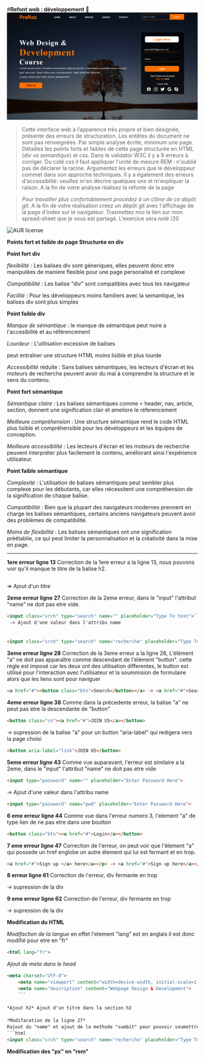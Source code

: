 #**Refont web : développement** 🚀 
![cover](./cover.PNG)
>Cette interface web à l’apparence très propre et bien designée, présente des erreurs de structuration. Les entêtes du document ne sont pas renseignées.
Par simple analyse écrite, minimum une page. Détaillez les points forts et faibles de cette page structurée en  HTML (_div vs semantique_) et css. Dans le validator W3C il y a 9 erreurs à corriger. Du coté css il faut appliquer l'unité de mesure REM :  n'oublié pas de déclarer la racine. Argumentez les erreurs que le développeur commet dans son approche techniques. Il y a également des erreurs d'accessiblité: veuillez m'en décrire quelques uns et m'expliquer la raison. A la fin de votre analyse réalisez la refonte de la page

> *Pour travailler plus confortablement procédez à un clône de ce dépôt git*.
> A la fin de votre réalisation créez un dépôt git avec l'affichage de la page d'index sur le navigateur.
> Trasmettez moi le lien sur mon spread-sheet que je vous est partagé. 
> L'exercice sera  noté /20

![AUR license](https://img.shields.io/aur/license/c)


**Points fort et faible de page Structurée en div**

**Point fort div**

*flexibilité* : Les balises div sont géneriques, elles peuvent donc etre manipulées de maniere flexible pour une page personalisé et complexe

*Compatibilité* : Les balise "div" sont compatibles avec tous les navigateur

*Facilité* : Pour les développeurs moins familiers avec la semantique, les balises div sont plus simples

**Point faible div**

*Manque de sémantique* : le manque de sémantique peut nuire a l'accesibilité et au référencement

*Lourdeur* : L'utilisation excessive de balises <div> peut entraîner une structure HTML moins lisible et plus lourde

*Accessibilité* réduite : Sans balises sémantiques, les lecteurs d'écran et les moteurs de recherche peuvent avoir du mal à comprendre la structure et le sens du contenu.
 
**Point fort sémantique**

*Sémantique claire* : Les balises sémantiques comme <
header, nav, article, section, donnent une signification clair et ameliore le réferencement

*Meilleure compréhension* : Une structure sémantique rend le code HTML plus lisible et compréhensible pour les développeurs et les équipes de conception.

*Meilleure accessibilité* : Les lecteurs d'écran et les moteurs de recherche peuvent interpréter plus facilement le contenu, améliorant ainsi l'expérience utilisateur.

**Point faible sémantique**

*Complexité* : L'utilisation de balises sémantiques peut sembler plus complexe pour les débutants, car elles nécessitent une compréhension de la signification de chaque balise.

*Compatibilité* : Bien que la plupart des navigateurs modernes prennent en charge les balises sémantiques, certains anciens navigateurs peuvent avoir des problèmes de compatibilité.

*Moins de flexibilité* : Les balises sémantiques ont une signification préétablie, ce qui peut limiter la personnalisation et la créativité dans la mise en page.



****
**1ere erreur ligne 13**
Correction de la 1ere erreur a la ligne 13, nous pouvons voir qu'il manque le titre de la balise h2.
<h2 class="logo"></h2> => Ajout d'un titre

**2eme erreur ligne 27**
Correction de la 2eme erreur, dans le "input" l'attribut "name" ne doit pas etre vide.

```html
<input class="srch" type="search" name="" placeholder="Type To text">```
 -> Ajout d'une valeur dans l'attribu name


<input class="srch" type="search" name="recherche" placeholder="Type To text">
```

**3eme erreur ligne 28**
Correction de la 3eme erreur a la ligne 28, L'élément "a" ne doit pas apparaître comme descendant de l'élément "button". cette règle est imposé car les deux ont des utilisation differentes, le button est utilisé pour l'interaction avec l'utilisateur et la soummision de formulaire alors que les liens sont pour naviguer

```html
<a href="#"><button class="btn">Search</button></a> -> <a href="#">Search</a>
```

**4eme erreur ligne 38**
Comme dans la précedente erreur, la balise "a" ne peut pas etre la descendante de "button"
```html
<button class="cn"><a href="#">JOIN US</a></button>
``` 
-> supression de la balise "a" pour un button "aria-label" qui redigera vers la page choisi
```html
<button aria-label="link">JOIN US</button>
```

**5eme erreur ligne 43**
Comme vue auparavant, l'erreur est similaire a la 2eme, dans le "input" l'attribut "name" ne doit pas etre vide
```html
<input type="password" name="" placeholder="Enter Password Here"> 
```
-> Ajout d'une valeur dans l'attribu name
```html 
<input type="password" name="pwd" placeholder="Enter Password Here">
```

**6 eme erreur ligne 44**
Comme vue dans l'erreur numero 3, l'element "a" de type lien de ne pas etre dans une boutton
```html
<button class="btn"><a href="#">Login</a></button>
```

**7 eme erreur ligne 47**
Correction de l'erreur, on peut voir que l'élement "a" qui possede un href englobe un autre élement </a> qui lui est fermant et en trop.
```html
<a href="#">Sign up </a> here</a></p> -> <a href="#">Sign up here</a></p>
```

**8 erreur ligne 61**
Correction de l'erreur, div fermante en trop
</div> -> supression de la div

**9 eme erreur ligne 62**
Correction de l'erreur, div fermante en trop
</div> -> supression de la div



**Modification du HTML**

*Modifaction de la langue* en effet l'element "lang" est en anglais il est donc modifié pour etre en "fr"
```html
<html lang="fr">
```

*Ajout de meta dans le head*
```html
<meta charset="UTF-8">
    <meta name="viewport" content="width=device-width, initial-scale=1.0">
    <meta name="description" content="Webpage Design & Development">
    ```

*Ajout h2* Ajout d'un titre dans la section h2

*Modifacation de la ligne 27* 
Rajout du "name" et ajout de la methode "sumbit" pour pouvoir soumettre la recherche
```html
<input class="srch" type="search" name="recherche" placeholder="Type To text">
```


**Modification des "px" en "rem"**